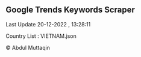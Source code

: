 

## Google Trends Keywords Scraper 
 
Last Update 20-12-2022 , 13:28:11

Country List :
VIETNAM.json



© Abdul Muttaqin 
